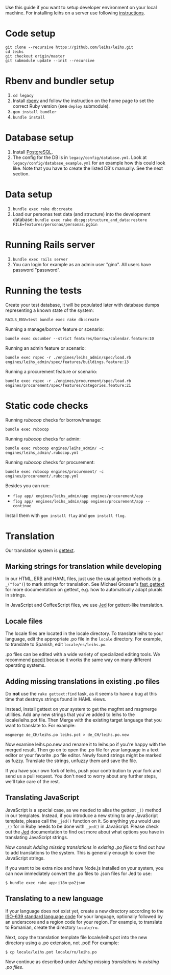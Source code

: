 Use this guide if you want to setup developer environment on your local machine. For installing leihs on a server use following [instructions](https://github.com/leihs/leihs/wiki/Deployment).

# Code setup

```
git clone --recursive https://github.com/leihs/leihs.git
cd leihs
git checkout origin/master
git submodule update --init --recursive
```

# Rbenv and bundler setup

1. `cd legacy`
1. Install [rbenv](https://github.com/rbenv/rbenv) and follow the instruction on the home page to set the correct Ruby version (see `deploy` submodule).
2. `gem install bundler`
3. `bundle install`

# Database setup

1. Install [PostgreSQL](https://www.postgresql.org/).
2. The config for the DB is in `legacy/config/database.yml`. Look at `legacy/config/database_example.yml` for an example how this could look like. Note that you have to create the listed DB's manually. See the next section.

# Data setup

1. `bundle exec rake db:create`
2. Load our personas test data (and structure) into the development database:
`bundle exec rake db:pg:structure_and_data:restore FILE=features/personas/personas.pgbin`

# Running Rails server

1. `bundle exec rails server`
2. You can login for example as an admin user "gino". All users have password "password".

# Running the tests

Create your test database, it will be populated later with database dumps representing a known state of the system:

    RAILS_ENV=test bundle exec rake db:create

Running a manage/borrow feature or scenario:

    bundle exec cucumber --strict features/borrow/calendar.feature:10

Running an admin feature or scenario:

    bundle exec rspec -r ./engines/leihs_admin/spec/load.rb engines/leihs_admin/spec/features/buildings.feature:13

Running a procurement feature or scenario:

    bundle exec rspec -r ./engines/procurement/spec/load.rb engines/procurement/spec/features/categories.feature:21

# Static code checks

Running *rubocop* checks for borrow/manage:

    bundle exec rubocop

Running *rubocop* checks for admin:

    bundle exec rubocop engines/leihs_admin/ -c engines/leihs_admin/.rubocop.yml

Running *rubocop* checks for procurement:

    bundle exec rubocop engines/procurement/ -c engines/procurement/.rubocop.yml

Besides you can run:
- `flay app/ engines/leihs_admin/app engines/procurement/app`
- `flog app/ engines/leihs_admin/app engines/procurement/app --continue`

Install them with `gem install flay` and `gem install flog`.

# Translation

Our translation system is [gettext](http://www.gnu.org/software/gettext/).

## Marking strings for translation while developing

In our HTML, ERB and HAML files, just use the usual gettext methods (e.g. `_("foo")`) to mark strings for translation. See Michael Grosser's [fast_gettext](https://github.com/grosser/fast_gettext) for more documentation on gettext, e.g. how to automatically adapt plurals in strings.

In JavaScript and CoffeeScript files, we use [Jed](http://slexaxton.github.com/Jed/) for gettext-like translation.

## Locale files

The locale files are located in the locale directory. To translate leihs to your language, edit the appropriate .po file in the `locale` directory. For example, to translate to Spanish, edit `locale/es/leihs.po`.

.po files can be edited with a wide variety of specialized editing tools. We recommend [poedit](http://www.poedit.net/) because it works the same way on many different operating systems.

## Adding missing translations in existing .po files

Do **not** use the `rake gettext:find` task, as it seems to have a bug at this time that destroys strings found in HAML views.

Instead, install gettext on your system to get the msgfmt and msgmerge utilities. Add any new strings that you've added to leihs to the locale/leihs.pot file. Then Merge with the existing target language that you want to translate to. For example:

    msgmerge de_CH/leihs.po leihs.pot > de_CH/leihs.po.new

Now examine leihs.po.new and rename it to leihs.po if you're happy with the merged result. Then go on to open the .po file for your language in a text editor or your favorite .po file editor. Newly found strings might be marked as fuzzy. Translate the strings, unfuzzy them and save the file.

If you have your own fork of leihs, push your contribution to your fork and send us a pull request. You don't need to worry about any further steps, we'll take care of the rest.

## Translating JavaScript

JavaScript is a special case, as we needed to alias the gettext `_()` method in our templates. Instead, if you introduce a new string to any JavaScript template, please call the `_jed()` function on it. So anything you would use `_()` for in Ruby needs to be done with `_jed()` in JavaScript. Please check out the [Jed](http://slexaxton.github.com/Jed/) documentation to find out more about what options you have in translating JavaScript strings.

Now consult _Adding missing translations in existing .po files_ to find out how to add translations to the system. This is generally enough to cover the JavaScript strings.

If you want to be extra nice and have Node.js installed on your system, you can now immediately convert the .po files to .json files for Jed to use:

    $ bundle exec rake app:i18n:po2json

## Translating to a new language

If your language does not exist yet, create a new directory according to the [ISO-639 standard language code](http://en.wikipedia.org/wiki/List_of_ISO_639-1_codes) for your language, optionally followed by an underscore and a region code for your region. For example, to translate to Romanian, create the directory `locale/ro`.

Next, copy the translation template file locale/leihs.pot into the new directory using a .po extension, not .pot! For example:

    $ cp locale/leihs.pot locale/ro/leihs.po

Now continue as described under _Adding missing translations in existing .po files_.